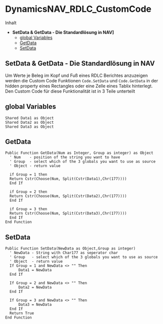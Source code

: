 # DynamicsNAV_RDLC_CustomCode

Inhalt
* __SetData & GetData - Die Standardlösung in NAV]__
  * [global Variables](#global-Variables)
  * [GetData](#GetData)
  * [SetData](#SetData)
  
## SetData & GetData - Die Standardlösung in NAV

Um Werte je Beleg im Kopf und Fuß eines RDLC Berichtes anzuzeigen werden die Custom Code Funktionen `Code.SetData` und `Code.GetData` in der hidden property eines Rectangles oder eine Zelle eines Tablix hinterlegt. Den Custom Code für diese Funktionalität ist in 3 Teile unterteilt

## global Variables

```vbnet
Shared Data1 as Object
Shared Data2 as Object
Shared Data3 as Object
```
## GetData
```vbnet
Public Function GetData(Num as Integer, Group as integer) as Object
  ' Num    - position of the string you want to have 
  ' Group  - select which of the 3 globals you want to use as source 
  ' Object - return value  

  if Group = 1 then
  Return Cstr(Choose(Num, Split(Cstr(Data1),Chr(177))))
  End If

  if Group = 2 then
  Return Cstr(Choose(Num, Split(Cstr(Data2),Chr(177))))
  End If

  if Group = 3 then
  Return Cstr(Choose(Num, Split(Cstr(Data3),Chr(177))))
  End If
End Function
```
## SetData
```vbnet     
Public Function SetData(NewData as Object,Group as integer)
  ' NewData - String with Char177 as seperator char 
  ' Group   - select which of the 3 globals you want to use as source 
  ' Object  - return value   
  If Group = 1 and NewData <> "" Then
      Data1 = NewData
  End If

  If Group = 2 and NewData <> "" Then
      Data2 = NewData
  End If

  If Group = 3 and NewData <> "" Then
      Data3 = NewData
  End If
  Return True
End Function
```
